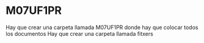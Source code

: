 # M07UF1PR
Hay que crear una carpeta llamada M07UF1PR donde hay que colocar todos los documentos
Hay que crear una carpeta llamada fitxers
